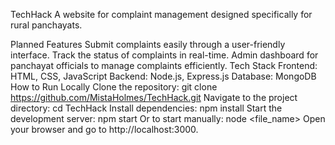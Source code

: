 TechHack
A website for complaint management designed specifically for rural panchayats.

Planned Features
  Submit complaints easily through a user-friendly interface.
  Track the status of complaints in real-time.
  Admin dashboard for panchayat officials to manage complaints efficiently.
Tech Stack
  Frontend: HTML, CSS, JavaScript
  Backend: Node.js, Express.js
  Database: MongoDB
How to Run Locally
Clone the repository:
  git clone https://github.com/MistaHolmes/TechHack.git
Navigate to the project directory:
  cd TechHack
Install dependencies:
  npm install
Start the development server:
  npm start 
Or to start manually: 
  node <file_name>
Open your browser and go to http://localhost:3000.
